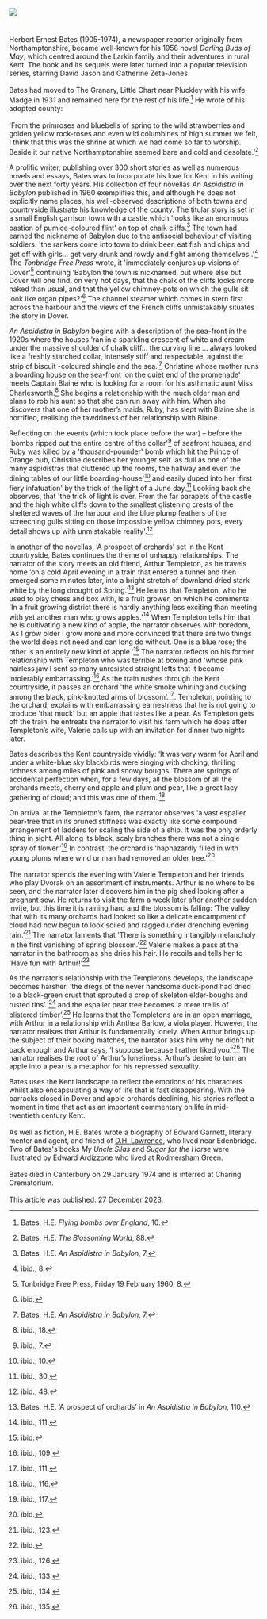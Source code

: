<a href="https://www.kent-maps.online"><img src="https://kent-map.github.io/mdpress/juncture/ve-button.png"></a>
<param ve-config title="H.E. Bates" author="Michelle Crowther" layout="vtl" banner="https://stor.artstor.org/stor/00a0bf98-14e0-4ad0-b658-61e9d07f609f" attribution="Orchard by Lisa Hawkins" description="Michelle Crowther introduces the Kent based work of Darling Buds of May author, Herbert Ernest Bates.">

<!-- Global Entities -->
<param ve-entity eid="Q2470003" aliases="Little Chart">

<!-- Historical map layers -->
<param ve-map-layer active allmaps allmaps-id="eafa2705413ed881" title="OS SE England & London 1933">

#

Herbert Ernest Bates (1905-1974), a newspaper reporter originally from Northamptonshire, became well-known for his 1958 novel _Darling Buds of May_, which centred around the Larkin family and their adventures in rural Kent. The book and its sequels were later turned into a popular television series, starring David Jason and Catherine Zeta-Jones. 
<br><br>
Bates had moved to The Granary, Little Chart near Pluckley with his wife Madge in 1931 and remained here for the rest of his life.[^ref1] He wrote of his adopted county: 
<br><br>
'From the primroses and bluebells of spring to the wild strawberries and golden yellow rock-roses and even wild columbines of high summer we felt, I think that this was the shrine at which we had come so far to worship. Beside it our native Northamptonshire seemed bare and cold and desolate.’[^ref2]
<param ve-image url="https://upload.wikimedia.org/wikipedia/commons/f/ff/H.E._Bates.jpg" label="Photo taken by the author's wife, Marjorie Bates, C1932 at their home in Kent" attribution="Pipplepop, via Wikimedia Commons" license="CC BY-SA 4.0">
<!-- Base map centred on Little Chart -->
<param ve-map center="Q2470003" zoom="10">

A prolific writer, publishing over 300 short stories as well as numerous novels and essays, Bates was to incorporate his love for Kent in his writing over the next forty years. His collection of four novellas _An Aspidistra in Babylon_ published in 1960 exemplifies this, and although he does not explicitly name places, his well-observed descriptions of both towns and countryside illustrate his knowledge of the county. The titular story is set in a small English garrison town with a castle which 'looks like an enormous bastion of pumice-coloured flint' on top of chalk cliffs.[^ref3] The town had earned the nickname of Babylon due to the antisocial behaviour of visiting soldiers: 'the rankers come into town to drink beer, eat fish and chips and get off with girls… get very drunk and rowdy and fight among themselves..'[^ref4] The _Tonbridge Free Press_ wrote, it 'immediately conjures up visions of Dover'[^ref5] continuing  'Babylon the town is nicknamed, but where else but Dover will one find, on very hot days, that the chalk of the cliffs looks more naked than usual, and that the yellow chimney-pots on which the gulls sit look like organ pipes?'[^ref6] The channel steamer which comes in stern first across the harbour and the views of the French cliffs unmistakably situates the story in Dover.
<param ve-image url="https://stor.artstor.org/stor/5681241b-c069-45f0-8da5-fecdb173465a" label="Dover Castle" attribution="Kent Maps Online">
<!-- Base map centred on Dover -->
<param ve-map center="Q179224" zoom="12">

_An Aspidistra in Babylon_ begins with a description of the sea-front in the 1920s where the houses 'ran in a sparkling crescent of white and cream under the massive shoulder of chalk cliff… the curving line … always looked like a freshly starched collar, intensely stiff and respectable, against the strip of biscuit -coloured shingle and the sea.'[^ref7] Christine whose mother runs a boarding house on the sea-front 'on the quiet end of the promenade' meets Captain Blaine who is looking for a room for his asthmatic aunt Miss Charlesworth.[^ref8] She begins a relationship with the much older man and plans to rob his aunt so that she can run away with him. When she discovers that one of her mother’s maids, Ruby, has slept with Blaine she is horrified, realising the tawdriness of her relationship with Blaine. 
<param ve-image url="https://upload.wikimedia.org/wikipedia/commons/a/a7/Waterloo_Crescent%2C_Dover-geograph-2213023.jpg" label="Waterloo Crescent, Dover" attribution="John Mavin" license="CC BY-SA 2.0">

Reflecting on the events (which took place before the war) – before the 'bombs ripped out the entire centre of the collar'[^ref9] of seafront houses, and Ruby was killed by a 'thousand-pounder' bomb which hit the Prince of Orange pub, Christine describes her younger self 'as dull as one of the many aspidistras that cluttered up the rooms, the hallway and even the dining tables of our little boarding-house'[^ref10] and easily duped into her 'first fiery infatuation' by the trick of the light of a June day.[^ref11] Looking back she observes, that 'the trick of light is over. From the far parapets of the castle and the high white cliffs down to the smallest glistening crests of the sheltered waves of the harbour and the blue plump feathers of the screeching gulls sitting on those impossible yellow chimney pots, every detail shows up with unmistakable reality'.[^ref12]
<param ve-image url="https://upload.wikimedia.org/wikipedia/commons/b/ba/Aspidistra_by_Samuel_John_Peploe_-_Samuel_John_Peploe_-_ABDAG010715.jpg" label="Aspidistra" attribution="Samuel John Peploe, Aberdeen Art Gallery, Public domain, via Wikimedia Commons">

In another of the novellas, ‘A prospect of orchards’ set in the Kent countryside, Bates continues the theme of unhappy relationships. The narrator of the story meets an old friend, Arthur Templeton, as he travels home ‘on a cold April evening in a train that entered a tunnel and then emerged some minutes later, into a bright stretch of downland dried stark white by the long drought of Spring.’[^ref13] He learns that Templeton, who he used to play chess and box with, is a fruit grower, on which he comments 'In a fruit growing district there is hardly anything less exciting than meeting with yet another man who grows apples.'[^ref14] When Templeton tells him that he is cultivating a new kind of apple, the narrator observes with boredom, 'As I grow older I grow more and more convinced that there are two things the world does not need and can long do without. One is a blue rose; the other is an entirely new kind of apple.'[^ref15] The narrator reflects on his former relationship with Templeton who was terrible at boxing and 'whose pink hairless jaw I sent so many unresisted straight lefts that it became intolerably embarrassing.’[^ref16] As the train rushes through the Kent countryside, it passes an orchard 'the white smoke whirling and ducking among the black, pink-knotted arms of blossom’.[^ref17]. Templeton, pointing to the orchard, explains with embarrassing earnestness that he is not going to produce 'that muck' but an apple that tastes like a pear. As Templeton gets off the train, he entreats the narrator to visit his farm which he does after Templeton’s wife, Valerie calls up with an invitation for dinner two nights later.
<param ve-image url="https://stor.artstor.org/stor/00a0bf98-14e0-4ad0-b658-61e9d07f609f" label="Orchard by Lisa Hawkins" attribution="Lisa Hawkins">

Bates describes the Kent countryside vividly: ‘It was very warm for April and under a white-blue sky blackbirds were singing with choking, thrilling richness among miles of pink and snowy boughs. There are springs of accidental perfection when, for a few days, all the blossom of all the orchards meets, cherry and apple and plum and pear, like a great lacy gathering of cloud; and this was one of them.’[^ref18]
<param ve-image url="https://upload.wikimedia.org/wikipedia/commons/5/5a/Spring_at_Brogdale_-_geograph.org.uk_-_417686.jpg" label="Spring at Brogdale Apple, cherry and quince blossom are colourful and prolific at the National Fruit Centre in April." attribution="Colin Smith" license=" CC BY-SA 2.0">

On arrival at the Templeton’s farm, the narrator observes 'a vast espalier pear-tree that in its pruned stiffness was exactly like some compound arrangement of ladders for scaling the side of a ship. It was the only orderly thing in sight. All along its black, scaly branches there was not a single spray of flower.’[^ref19] In contrast, the orchard is ‘haphazardly filled in with young plums where wind or man had removed an older tree.'[^ref20]
<br><br>
The narrator spends the evening with Valerie Templeton and her friends who play Dvorak on an assortment of instruments. Arthur is no where to be seen, and the narrator later discovers him in the pig shed looking after a pregnant sow. He returns to visit the farm a week later after another sudden invite, but this time it is raining hard and the blossom is falling: 'The valley that with its many orchards had looked so like a delicate encampment of cloud had now begun to look soiled and ragged under drenching evening rain.’[^ref21] The narrator laments that 'There is something intangibly melancholy in the first vanishing of spring blossom.'[^ref22] Valerie makes a pass at the narrator in the bathroom as she dries his hair. He recoils and tells her to ‘Have fun with Arthur!’[^ref23]
<param ve-image url="https://upload.wikimedia.org/wikipedia/commons/c/c4/Pears_%284T0A4858%29.jpg" label="Pears" attribution="usbotschaftberlin, Public domain, via Wikimedia Commons">

As the narrator’s relationship with the Templetons develops, the landscape becomes harsher. ‘the dregs of the never handsome duck-pond had dried to a black-green crust that sprouted a crop of skeleton elder-boughs and rusted tins’. [^ref24] and the espalier pear tree becomes 'a mere trellis of blistered timber’.[^ref25] He learns that the Templetons are in an open marriage, with Arthur in a relationship with Anthea Barlow, a viola player. However, the narrator realises that Arthur is fundamentally lonely. When Arthur brings up the subject of their boxing matches, the narrator asks him why he didn’t hit back enough and Arthur says, ‘I suppose because I rather liked you.’[^ref26] The narrator realises the root of Arthur’s loneliness. Arthur’s desire to turn an apple into a pear is a metaphor for his repressed sexuality. 
<param ve-image url="https://upload.wikimedia.org/wikipedia/commons/8/87/A_collection_of_pears_%28Pyrus_species%29._Colour_and_coloured_e_Wellcome_V0043103.jpg" label="A collection of pears" attribution="Wellcome Collection" license="CC BY 4.0">

Bates uses the Kent landscape to reflect the emotions of his characters whilst also encapsulating a way of life that is fast disappearing. With the barracks closed in Dover and apple orchards declining, his stories reflect a moment in time that act as an important commentary on life in mid-twentieth century Kent.
<br><br>
As well as fiction, H.E. Bates wrote a biography of Edward Garnett, literary mentor and agent, and friend of [D.H. Lawrence](/20c/20c-lawrence-biography), who lived near Edenbridge. Two of Bates's books _My Uncle Silas_ and _Sugar for the Horse_ were illustrated by Edward Ardizzone who lived at Rodmersham Green.
<br><br>
Bates died in Canterbury on 29 January 1974 and is interred at Charing Crematorium.
<br><br>
This article was published: 27 December 2023.
<param ve-image url="https://upload.wikimedia.org/wikipedia/commons/8/89/Former_Connaught_Barracks%2C_Dover_Road_-_geograph.org.uk_-_5131056.jpg" label="Fomer Connaught Barracks, Dover Road" attribution="John Baker, via Wikimedia Commons" license="CC BY-SA 2.0">
<!-- Base map centred on Canterbury -->
<param ve-map center="Q29303" zoom="12">


[^ref1]: Bates, H.E. _Flying bombs over England_, 10.   
[^ref2]: Bates, H.E. _The Blossoming World_, 88.   
[^ref3]: Bates, H.E. _An Aspidistra in Babylon_, 7.   
[^ref4]: ibid., 8.   
[^ref5]: Tonbridge Free Press, Friday 19 February 1960, 8.   
[^ref6]: ibid.   
[^ref7]: Bates, H.E. _An Aspidistra in Babylon_, 7.   
[^ref8]: ibid., 18.   
[^ref9]: ibid., 7.   
[^ref10]: ibid., 10.   
[^ref11]: ibid., 30.   
[^ref12]: ibid., 48.   
[^ref13]: Bates, H.E. ‘A prospect of orchards’ in _An Aspidistra in Babylon_, 110.
[^ref14]: ibid., 111.
[^ref15]: ibid.
[^ref16]: ibid., 109.
[^ref17]: ibid., 111.
[^ref18]: ibid., 116.
[^ref19]: ibid., 117.
[^ref20]: ibid.
[^ref21]: ibid., 123.
[^ref22]: ibid.
[^ref23]: ibid., 126.
[^ref24]: ibid., 133.
[^ref25]: ibid., 134.
[^ref26]: ibid., 135.



